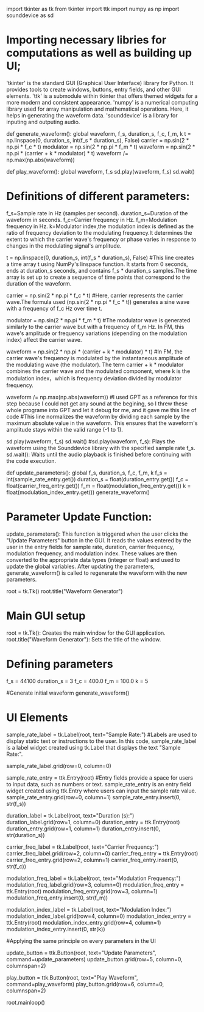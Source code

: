 import tkinter as tk
from tkinter import ttk
import numpy as np
import sounddevice as sd


# Importing necessary libries for computations as well as building up UI;
'tkinter' is the standard GUI (Graphical User Interface) library for Python. It provides tools to create windows, buttons, entry fields, and other GUI elements.
'ttk' is a submodule within tkinter that offers themed widgets for a more modern and consistent appearance.
'numpy' is a numerical computing library used for array manipulation and mathematical operations. Here, it helps in generating the waveform data.
'sounddevice' is a library for inputing and outputing audio.


def generate_waveform():
    global waveform, f_s, duration_s, f_c, f_m, k
    t = np.linspace(0, duration_s, int(f_s * duration_s), False)
    carrier = np.sin(2 * np.pi * f_c * t)
    modulator = np.sin(2 * np.pi * f_m * t)
    waveform = np.sin(2 * np.pi * (carrier + k * modulator) * t)
    waveform /= np.max(np.abs(waveform))

def play_waveform():
    global waveform, f_s
    sd.play(waveform, f_s)
    sd.wait()

# Definitions of different parameters:
f_s=Sample rate in Hz (samples per second).
duration_s=Duration of the waveform in seconds.
f_c=Carrier frequency in Hz.
f_m=Modulation frequency in Hz.
k=Modulator index,the modulation index is defined as the ratio of frequency deviation to the modulating frequency.It determines the extent to which the carrier wave's frequency or phase varies in response to changes in the modulating signal's amplitude.

t = np.linspace(0, duration_s, int(f_s * duration_s), False)
#This line creates a time array t using NumPy's linspace function. It starts from 0 seconds, ends at duration_s seconds, and contains f_s * duration_s samples.The time array is set up to create a sequence of time points that correspond to the duration of the waveform.

carrier = np.sin(2 * np.pi * f_c * t)
#Here, carrier represents the carrier wave.The formula used (np.sin(2 * np.pi * f_c * t)) generates a sine wave with a frequency of f_c Hz over time t.

modulator = np.sin(2 * np.pi * f_m * t)
#The modulator wave is generated similarly to the carrier wave but with a frequency of f_m Hz. In FM, this wave's amplitude or frequency variations (depending on the modulation index) affect the carrier wave.

waveform = np.sin(2 * np.pi * (carrier + k * modulator) * t)
#In FM, the carrier wave's frequency is modulated by the instantaneous amplitude of the modulating wave (the modulator). The term carrier + k * modulator combines the carrier wave and the modulated component, where k is the modulation index，which is frequency deviation divided by modulator frequency.

waveform /= np.max(np.abs(waveform))
#I used GPT as a reference for this step because I could not get any sound at the begining, so I threw these whole programe into GPT and let it debug for me, and it gave me this line of code
#This line normalizes the waveform by dividing each sample by the maximum absolute value in the waveform. This ensures that the waveform's amplitude stays within the valid range (-1 to 1).

sd.play(waveform, f_s)
sd.wait()
#sd.play(waveform, f_s): Plays the waveform using the Sounddevice library with the specified sample rate f_s.
sd.wait(): Waits until the audio playback is finished before continuing with the code execution.

def update_parameters():
    global f_s, duration_s, f_c, f_m, k
    f_s = int(sample_rate_entry.get())
    duration_s = float(duration_entry.get())
    f_c = float(carrier_freq_entry.get())
    f_m = float(modulation_freq_entry.get())
    k = float(modulation_index_entry.get())
    generate_waveform()

# Parameter Update Function:
update_parameters(): This function is triggered when the user clicks the "Update Parameters" button in the GUI. It reads the values entered by the user in the entry fields for sample rate, duration, carrier frequency, modulation frequency, and modulation index. These values are then converted to the appropriate data types (integer or float) and used to update the global variables. After updating the parameters, generate_waveform() is called to regenerate the waveform with the new parameters.

root = tk.Tk()
root.title("Waveform Generator")


# Main GUI setup
root = tk.Tk(): Creates the main window for the GUI application.
root.title("Waveform Generator"): Sets the title of the window.

# Defining parameters
f_s = 44100
duration_s = 3
f_c = 400.0
f_m = 100.0
k = 5

#Generate initial waveform
generate_waveform()

# UI Elements
sample_rate_label = tk.Label(root, text="Sample Rate:")
#Labels are used to display static text or instructions to the user.
In this code, sample_rate_label is a label widget created using tk.Label that displays the text "Sample Rate:".

sample_rate_label.grid(row=0, column=0)

sample_rate_entry = ttk.Entry(root)
#Entry fields provide a space for users to input data, such as numbers or text.
sample_rate_entry is an entry field widget created using ttk.Entry where users can input the sample rate value.
sample_rate_entry.grid(row=0, column=1)
sample_rate_entry.insert(0, str(f_s))

duration_label = tk.Label(root, text="Duration (s):")
duration_label.grid(row=1, column=0)
duration_entry = ttk.Entry(root)
duration_entry.grid(row=1, column=1)
duration_entry.insert(0, str(duration_s))

carrier_freq_label = tk.Label(root, text="Carrier Frequency:")
carrier_freq_label.grid(row=2, column=0)
carrier_freq_entry = ttk.Entry(root)
carrier_freq_entry.grid(row=2, column=1)
carrier_freq_entry.insert(0, str(f_c))

modulation_freq_label = tk.Label(root, text="Modulation Frequency:")
modulation_freq_label.grid(row=3, column=0)
modulation_freq_entry = ttk.Entry(root)
modulation_freq_entry.grid(row=3, column=1)
modulation_freq_entry.insert(0, str(f_m))

modulation_index_label = tk.Label(root, text="Modulation Index:")
modulation_index_label.grid(row=4, column=0)
modulation_index_entry = ttk.Entry(root)
modulation_index_entry.grid(row=4, column=1)
modulation_index_entry.insert(0, str(k))

#Applying the same principle on every parameters in the UI

update_button = ttk.Button(root, text="Update Parameters", command=update_parameters)
update_button.grid(row=5, column=0, columnspan=2)

play_button = ttk.Button(root, text="Play Waveform", command=play_waveform)
play_button.grid(row=6, column=0, columnspan=2)

root.mainloop()
